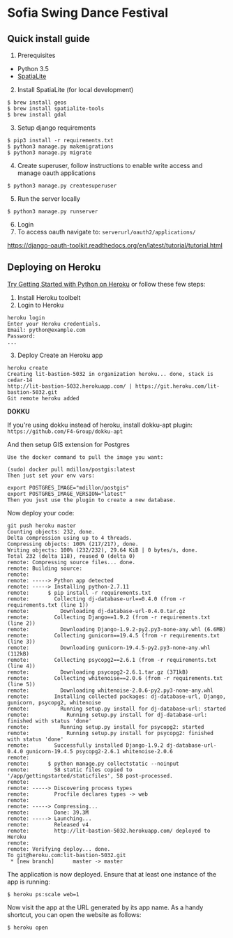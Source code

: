 # Sofia Swing Dance Festival
## Quick install guide

1. Prerequisites

  - Python 3.5
  - [SpatiaLite](https://docs.djangoproject.com/en/1.9/ref/contrib/gis/install/spatialite/#homebrew)

2. Install SpatiaLite (for local development)
  ```
  $ brew install geos
  $ brew install spatialite-tools
  $ brew install gdal
  ```
3. Setup django requirements
  ```
  $ pip3 install -r requirements.txt
  $ python3 manage.py makemigrations
  $ python3 manage.py migrate
  ```

4. Create superuser, follow instructions to enable write access and manage oauth applications
  ```
  $ python3 manage.py createsuperuser
  ```

5. Run the server locally
  ```
  $ python3 manage.py runserver
  ```

6. Login
7. To access oauth navigate to: `serverurl/oauth2/applications/`

  https://django-oauth-toolkit.readthedocs.org/en/latest/tutorial/tutorial.html

## Deploying on Heroku
[Try Getting Started with Python on Heroku](https://devcenter.heroku.com/articles/getting-started-with-python#introduction)
or follow these few steps:

1. Install Heroku toolbelt
2. Login to Heroku

  ```
  heroku login
  Enter your Heroku credentials.
  Email: python@example.com
  Password:
  ...
  ```

3. Deploy
  Create an Heroku app

  ```
  heroku create
  Creating lit-bastion-5032 in organization heroku... done, stack is cedar-14
  http://lit-bastion-5032.herokuapp.com/ | https://git.heroku.com/lit-bastion-5032.git
  Git remote heroku added
  ```

  **DOKKU**

  If you're using dokku instead of heroku, install dokku-apt plugin:
  `https://github.com/F4-Group/dokku-apt`

  And then setup GIS extension for Postgres

  ```
  Use the docker command to pull the image you want:

  (sudo) docker pull mdillon/postgis:latest
  Then just set your env vars:

  export POSTGRES_IMAGE="mdillon/postgis"
  export POSTGRES_IMAGE_VERSION="latest"
  Then you just use the plugin to create a new database.
  ```

  Now deploy your code:

  ```
  git push heroku master
  Counting objects: 232, done.
  Delta compression using up to 4 threads.
  Compressing objects: 100% (217/217), done.
  Writing objects: 100% (232/232), 29.64 KiB | 0 bytes/s, done.
  Total 232 (delta 118), reused 0 (delta 0)
  remote: Compressing source files... done.
  remote: Building source:
  remote:
  remote: -----> Python app detected
  remote: -----> Installing python-2.7.11
  remote:      $ pip install -r requirements.txt
  remote:        Collecting dj-database-url==0.4.0 (from -r requirements.txt (line 1))
  remote:          Downloading dj-database-url-0.4.0.tar.gz
  remote:        Collecting Django==1.9.2 (from -r requirements.txt (line 2))
  remote:          Downloading Django-1.9.2-py2.py3-none-any.whl (6.6MB)
  remote:        Collecting gunicorn==19.4.5 (from -r requirements.txt (line 3))
  remote:          Downloading gunicorn-19.4.5-py2.py3-none-any.whl (112kB)
  remote:        Collecting psycopg2==2.6.1 (from -r requirements.txt (line 4))
  remote:          Downloading psycopg2-2.6.1.tar.gz (371kB)
  remote:        Collecting whitenoise==2.0.6 (from -r requirements.txt (line 5))
  remote:          Downloading whitenoise-2.0.6-py2.py3-none-any.whl
  remote:        Installing collected packages: dj-database-url, Django, gunicorn, psycopg2, whitenoise
  remote:          Running setup.py install for dj-database-url: started
  remote:            Running setup.py install for dj-database-url: finished with status 'done'
  remote:          Running setup.py install for psycopg2: started
  remote:            Running setup.py install for psycopg2: finished with status 'done'
  remote:        Successfully installed Django-1.9.2 dj-database-url-0.4.0 gunicorn-19.4.5 psycopg2-2.6.1 whitenoise-2.0.6
  remote:
  remote:      $ python manage.py collectstatic --noinput
  remote:        58 static files copied to '/app/gettingstarted/staticfiles', 58 post-processed.
  remote:
  remote: -----> Discovering process types
  remote:        Procfile declares types -> web
  remote:
  remote: -----> Compressing...
  remote:        Done: 39.3M
  remote: -----> Launching...
  remote:        Released v4
  remote:        http://lit-bastion-5032.herokuapp.com/ deployed to Heroku
  remote:
  remote: Verifying deploy... done.
  To git@heroku.com:lit-bastion-5032.git
   * [new branch]      master -> master
  ```

  The application is now deployed. Ensure that at least one instance of the app is running:

  ```
  $ heroku ps:scale web=1
  ```

  Now visit the app at the URL generated by its app name. As a handy shortcut, you can open the website as follows:

  ```
  $ heroku open
  ```
